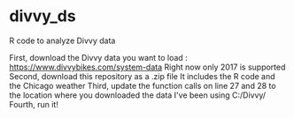 # divvy_ds
R code to analyze Divvy data


First, download the Divvy data you want to load : https://www.divvybikes.com/system-data
  Right now only 2017 is supported
Second, download this repository as a .zip file
  It includes the R code and the Chicago weather
Third, update the function calls on line 27 and 28 to the location where you downloaded the data
  I've been using C:/Divvy/
Fourth, run it!
